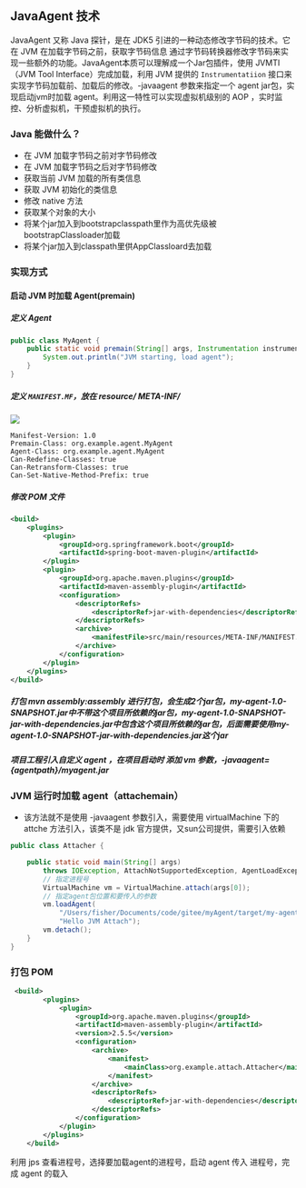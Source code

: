 ## JavaAgent 技术

JavaAgent 又称 Java 探针，是在 JDK5 引进的一种动态修改字节码的技术。它在 JVM 在加载字节码之前，获取字节码信息 通过字节码转换器修改字节码来实现一些额外的功能。JavaAgent本质可以理解成一个Jar包插件，使用 JVMTI（JVM Tool Interface）完成加载，利用 JVM 提供的 `Instrumentatiion` 接口来实现字节码加载前、加载后的修改。-javaagent 参数来指定一个 agent jar包，实现启动jvm时加载 agent。利用这一特性可以实现虚拟机级别的 AOP ，实时监控、分析虚拟机，干预虚拟机的执行。

### Java 能做什么？

* 在 JVM 加载字节码之前对字节码修改
* 在 JVM 加载字节码之后对字节码修改
* 获取当前 JVM 加载的所有类信息
* 获取 JVM 初始化的类信息
* 修改 native 方法
* 获取某个对象的大小
* 将某个jar加入到bootstrapclasspath里作为高优先级被bootstrapClassloader加载
* 将某个jar加入到classpath里供AppClassloard去加载

### 实现方式

#### 启动 JVM 时加载 Agent(premain)

##### 定义 Agent

```java
public class MyAgent {
    public static void premain(String[] args, Instrumentation instrumentation) {
        System.out.println("JVM starting, load agent");
    }
}
```

##### 定义 `MANIFEST.MF`，放在 resource/ META-INF/

<img src="../imgs/manifest.png" />

```properties
Manifest-Version: 1.0
Premain-Class: org.example.agent.MyAgent
Agent-Class: org.example.agent.MyAgent
Can-Redefine-Classes: true
Can-Retransform-Classes: true
Can-Set-Native-Method-Prefix: true
```

##### 修改 POM 文件

```xml
<build>
    <plugins>
        <plugin>
            <groupId>org.springframework.boot</groupId>
            <artifactId>spring-boot-maven-plugin</artifactId>
        </plugin>
        <plugin>
            <groupId>org.apache.maven.plugins</groupId>
            <artifactId>maven-assembly-plugin</artifactId>
            <configuration>
                <descriptorRefs>
                    <descriptorRef>jar-with-dependencies</descriptorRef>
                </descriptorRefs>
                <archive>
                    <manifestFile>src/main/resources/META-INF/MANIFEST.MF</manifestFile>
                </archive>
            </configuration>
        </plugin>
    </plugins>
</build>
```

##### 打包 mvn assembly:assembly 进行打包，会生成2个jar包，my-agent-1.0-SNAPSHOT.jar中不带这个项目所依赖的jar包，my-agent-1.0-SNAPSHOT-jar-with-dependencies.jar中包含这个项目所依赖的jar包，后面需要使用my-agent-1.0-SNAPSHOT-jar-with-dependencies.jar这个jar

##### 项目工程引入自定义 agent ，在项目启动时 添加 vm 参数，-javaagent={agentpath}/myagent.jar

### JVM 运行时加载 agent（attachemain）

* 该方法就不是使用  -javaagent 参数引入，需要使用 virtualMachine 下的 attche 方法引入，该类不是 jdk 官方提供，又sun公司提供，需要引入依赖

```java
public class Attacher {

    public static void main(String[] args)
        throws IOException, AttachNotSupportedException, AgentLoadException, AgentInitializationException {
        // 指定进程号
        VirtualMachine vm = VirtualMachine.attach(args[0]);
        // 指定agent包位置和要传入的参数
        vm.loadAgent(
            "/Users/fisher/Documents/code/gitee/myAgent/target/my-agent-1.0-SNAPSHOT-jar-with-dependencies.jar",
            "Hello JVM Attach");
        vm.detach();
    }
}
```

### 打包 POM

```xml
 <build>
        <plugins>
            <plugin>
                <groupId>org.apache.maven.plugins</groupId>
                <artifactId>maven-assembly-plugin</artifactId>
                <version>2.5.5</version>
                <configuration>
                    <archive>
                        <manifest>
                            <mainClass>org.example.attach.Attacher</mainClass>
                        </manifest>
                    </archive>
                    <descriptorRefs>
                        <descriptorRef>jar-with-dependencies</descriptorRef>
                    </descriptorRefs>
                </configuration>
            </plugin>
        </plugins>
    </build>
```

利用 jps 查看进程号，选择要加载agent的进程号，启动 agent 传入 进程号，完成 agent 的载入



